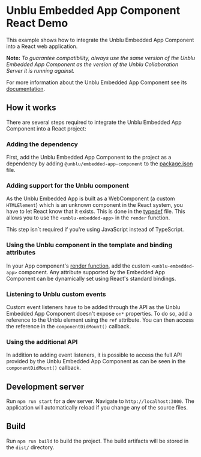 # Unblu Embedded App Component React Demo

This example shows how to integrate the Unblu Embedded App Component into a React web application.

**Note:** *To guarantee compatibility, always use the same version of the Unblu Embedded App Component as the version of the Unblu Collaboration Server it is running against.*

For more information about the Unblu Embedded App Component see its [documentation](https://www.unblu.com/en/docs/latest/reference/unblu-embedded-js-api/).

## How it works
There are several steps required to integrate the Unblu Embedded App Component into a React project:

### Adding the dependency
First, add the Unblu Embedded App Component to the project as a dependency by adding `@unblu/embedded-app-component` to the [package.json](package.json) file.

### Adding support for the Unblu component
As the Unblu Embedded App is built as a WebComponent (a custom `HTMLElement`) which is an unknown component in the React system, you have to let React know that it exists.
This is done in the [typedef](./src/typedefs.ts) file.
This allows you to use the `<unblu-embedded-app>` in the `render` function.

This step isn´t required if you're using JavaScript instead of TypeScript.

### Using the Unblu component in the template and binding attributes
In your App component's [render function](./src/App.tsx#L46), add the custom `<unblu-embedded-app>` component.
Any attribute supported by the Embedded App Component can be dynamically set using React's standard bindings.

### Listening to Unblu custom events
Custom event listeners have to be added through the API as the Unblu Embedded App Component doesn't expose `on*` properties.
To do so, add a reference to the Unblu element using the `ref` attribute.
You can then access the reference in the `componentDidMount()` callback.

### Using the additional API
In addition to adding event listeners, it is possible to access the full API provided by the Unblu Embedded App Component as can be seen in the `componentDidMount()` callback.

## Development server

Run `npm run start` for a dev server. Navigate to `http://localhost:3000`. The application will automatically reload if you change any of the source files.

## Build

Run `npm run build` to build the project. The build artifacts will be stored in the `dist/` directory.

